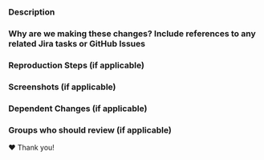 ### Description

<!-- Ensure you have a PR description that answers: What? Why? How? -->
<!-- Example PR Description: https://www.pullrequest.com/blog/writing-a-great-pull-request-description/ -->

### Why are we making these changes? Include references to any related Jira tasks or GitHub Issues

### Reproduction Steps (if applicable)

### Screenshots (if applicable)

### Dependent Changes (if applicable)

<!-- If this PR depends on changes to other applications, document those dependencies (ex: paypal-checkout-components). -->
<!-- Are there any additional considerations when deploying this change to production? -->
### Groups who should review (if applicable)
<!-- For cross-team internal contributors, please tag a group or individual from your team who should review this PR -->

❤️  Thank you!
